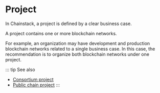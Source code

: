 # Project

In Chainstack, a project is defined by a clear business case.

A project contains one or more blockchain networks.

For example, an organization may have development and production blockchain networks related to a single business case. In this case, the recommendation is to organize both blockchain networks under one project.

::: tip See also
* [Consortium project](/key-concepts/consortium-project)
* [Public chain project](/key-concepts/public-chain-project)
:::
